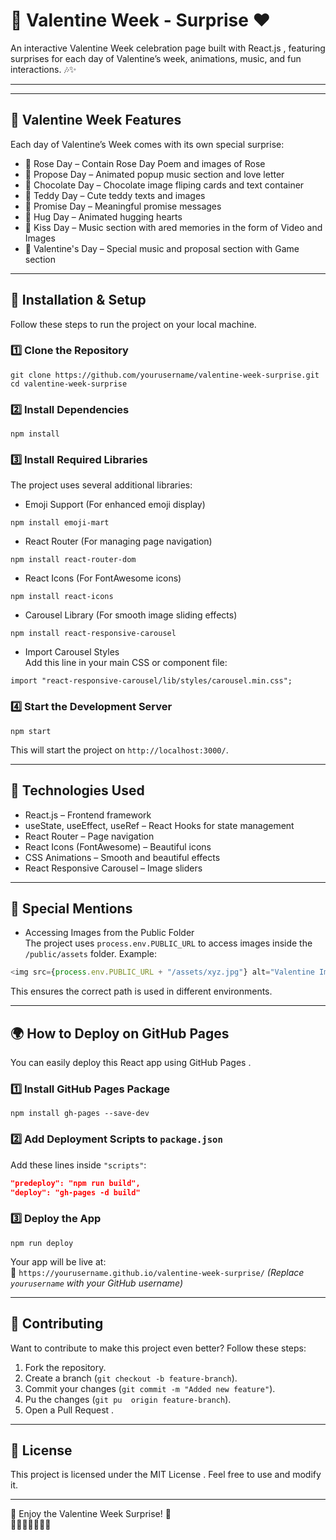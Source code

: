 # 🎉 Valentine Week - Surprise ❤️  

An interactive  Valentine Week  celebration page built with  React.js , featuring surprises for each day of Valentine’s week, animations, music, and fun interactions. 🎶✨  

---

---

## 💖  Valentine Week Features   
Each day of Valentine’s Week comes with its own special surprise:  
-  🌹 Rose Day  – Contain Rose Day Poem and images of Rose
-  💓 Propose Day  – Animated popup music section and love letter
-  🍫 Chocolate Day  – Chocolate image fliping cards and text container
-  🧸 Teddy Day  – Cute teddy texts and images 
-  💌 Promise Day  – Meaningful promise messages  
-  💓 Hug Day  – Animated hugging hearts  
-  💋 Kiss Day  – Music section with  ared memories in the form of Video and Images  
-  💍 Valentine's Day  – Special music and proposal section with Game section

---

## 🚀  Installation & Setup   
Follow these steps to run the project on your local machine.  

###  1️⃣ Clone the Repository   
``` 
git clone https://github.com/yourusername/valentine-week-surprise.git
cd valentine-week-surprise
```

###  2️⃣ Install Dependencies   
``` 
npm install
```

###  3️⃣ Install Required Libraries   
The project uses several additional libraries:  

-  Emoji Support  (For enhanced emoji display)  
  ``` 
  npm install emoji-mart
  ```

-  React Router  (For managing page navigation)  
  ``` 
  npm install react-router-dom
  ```

-  React Icons  (For FontAwesome icons)  
  ``` 
  npm install react-icons
  ```

-  Carousel Library  (For smooth image sliding effects)  
  ``` 
  npm install react-responsive-carousel
  ```

-  Import Carousel Styles   
  Add this line in your main CSS or component file:  
  ```
  import "react-responsive-carousel/lib/styles/carousel.min.css";
  ```

###  4️⃣ Start the Development Server   
``` 
npm start
```
This will start the project on `http://localhost:3000/`.

---

## 🎨  Technologies Used   
-  React.js  – Frontend framework  
-  useState, useEffect, useRef  – React Hooks for state management  
-  React Router  – Page navigation  
-  React Icons (FontAwesome)  – Beautiful icons  
-  CSS Animations  – Smooth and beautiful effects  
-  React Responsive Carousel  – Image sliders  

---

## 📁  Special Mentions   
-  Accessing Images from the Public Folder   
  The project uses `process.env.PUBLIC_URL` to access images inside the `/public/assets` folder. Example:  
  ```js
  <img src={process.env.PUBLIC_URL + "/assets/xyz.jpg"} alt="Valentine Image" />
  ```
  This ensures the correct path is used in different environments.

---

## 🌍  How to Deploy on GitHub Pages   
You can easily deploy this React app using  GitHub Pages .  

###  1️⃣ Install GitHub Pages Package   
``` 
npm install gh-pages --save-dev
```

###  2️⃣ Add Deployment Scripts to `package.json`   
Add these lines inside `"scripts"`:  
```json
"predeploy": "npm run build",
"deploy": "gh-pages -d build"
```

###  3️⃣ Deploy the App   
``` 
npm run deploy
```
Your app will be live at:  
🔗 `https://yourusername.github.io/valentine-week-surprise/` *(Replace `yourusername` with your GitHub username)*  

---

## 🤝  Contributing   
Want to contribute to make this project even better? Follow these steps:  
1.  Fork  the repository.  
2.  Create a branch  (`git checkout -b feature-branch`).  
3.  Commit your changes  (`git commit -m "Added new feature"`).  
4.  Pu  the changes  (`git pu  origin feature-branch`).  
5.  Open a Pull Request .  

---

## 📜  License   
This project is licensed under the  MIT License . Feel free to use and modify it.  

---

💖  Enjoy the Valentine Week Surprise!  🎊  
🌹🍫🧸💌💓💋💍